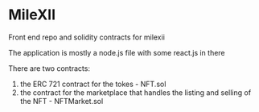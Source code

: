 # MileXII
Front end repo and solidity contracts for milexii

The application is mostly a node.js file with some react.js in there

There are two contracts:

1. the ERC 721 contract for the tokes  - NFT.sol
2. the contract for the marketplace that handles the listing and selling of the NFT - NFTMarket.sol
